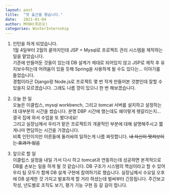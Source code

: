 ```yaml
---
layout: post
title:  "첫 출근을 했습니다."
date:   2021-01-04
author: MYOH(최은오)
categories: WinterInternship
---
```


1. 인턴을 하게 되었습니다.  
   1월 4일부터 2월의 끝까지인데 JSP + Mysql로 프로젝트 관리 시스템을 제작하는 일을 맡았습니다.  
   기존에 만들어둔 것들이 있는데 DB 설계가 제대로 되어있지 않고 JSP로 제작 후 유지보수하는데 어려움이 있을 듯해 Spring을 사용하게 될 수도 있다는... 이야기를 들었습니다.  
   경험이라곤 Django랑 Node.js로 프로젝트 몇 번 작게 만들어본 것뿐인데 잘할 수 있을지 모르겠습니다. 그래도 나름 깡이 있으니 한 번 해보겠습니다.

2. 오늘 한 일  
   오늘은 이클립스, mysql workbench, 그리고 tomcat 서버를 설치하고 설정하는 데 대부분의 시간을 썼습니다. 분명 DBP 시간에 했는데도 왜이렇게 헷갈리는지... 결국 집에 와서 수업을 또 봤다네요!  
   그리고 실장님께서 우리가 맡은 프로젝트의 개괄적인 부분에 대해 설명해주시고 짧게나마 면담하는 시간을 가졌습니다.  
   비록 인턴이지만 어른들에 둘러싸여 일하는게 나름 짜릿합니다. ~~내 자신이 멋져보이는 효과가 있음~~  

3. 앞으로 할 일  
   이클립스 설정을 내일 가서 다시 하고 tomcat과 연동하는데 성공하면 본격적으로 DB를 손보는 일을 하게 될 것 같습니다. DB 구조가 시스템의 핵심이라고 할 수 있어 우리 팀 모두가 함께 DB 설계 구현에 참여하기로 했습니다. 실장님께서 수요일 오후에 DB 설계한 것 가지고 발표하게 할 거라 하셨는데 벌써부터 긴장됩니다. 주간보고 작성, 년도별로 조직도 보기, 평가 기능 구현 등 갈 길이 멉니다.   

